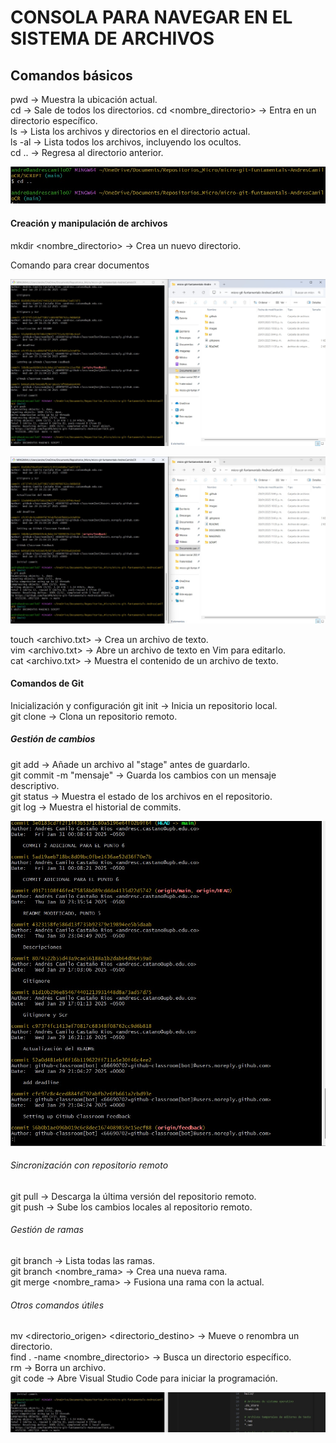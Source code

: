 # CONSOLA PARA NAVEGAR EN EL SISTEMA DE ARCHIVOS
## Comandos básicos
pwd → Muestra la ubicación actual.  
cd → Sale de todos los directorios. 
cd <nombre_directorio> → Entra en un directorio específico.  
ls → Lista los archivos y directorios en el directorio actual.  
ls -al → Lista todos los archivos, incluyendo los ocultos.  
cd .. → Regresa al directorio anterior.  

![Devolverse al directorio anterior](../images/Devolverse_al_directorio_anterior.jpeg) 
#### Creación y manipulación de archivos
mkdir <nombre_directorio> → Crea un nuevo directorio.  

Comando para crear documentos

![Comando para crear documentos](../images/Comando_para_crear_documentos_1.jpeg)

![Resultados de crear documentos](../images/Resultados_de_crear_documentos.jpeg)

touch <archivo.txt> → Crea un archivo de texto.  
vim <archivo.txt> → Abre un archivo de texto en Vim para editarlo.  
cat <archivo.txt> → Muestra el contenido de un archivo de texto.  
#### Comandos de Git
Inicialización y configuración 
git init → Inicia un repositorio local.  
git clone <URL> → Clona un repositorio remoto.  
##### Gestión de cambios
git add <archivo> → Añade un archivo al "stage" antes de guardarlo.  
git commit -m "mensaje" → Guarda los cambios con un mensaje descriptivo.  
git status → Muestra el estado de los archivos en el repositorio.  
git log → Muestra el historial de commits.  

![Muestra los commits](<../images/WhatsApp Image 2025-01-31 at 12.09.37 AM.jpeg>)
###### Sincronización con repositorio remoto  
git pull → Descarga la última versión del repositorio remoto.  
git push → Sube los cambios locales al repositorio remoto.  
###### Gestión de ramas
git branch → Lista todas las ramas.  
git branch <nombre_rama> → Crea una nueva rama.  
git merge <nombre_rama> → Fusiona una rama con la actual.  
###### Otros comandos útiles
mv <directorio_origen> <directorio_destino> → Mueve o renombra un directorio.  
find . -name <nombre_directorio> → Busca un directorio específico.  
rm <archivo> → Borra un archivo.  
git code → Abre Visual Studio Code para iniciar la programación.

![Otros comandos](<../images/WhatsApp Image 2025-01-31 at 12.00.10 AM.jpeg>)
